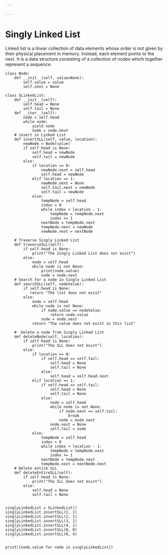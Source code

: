 ```yaml
---

---
```

# Singly Linked List

Linked list is a linear collection of data elements whose order is not given by their physical placement in memory. Instead, each element points to the next. It is a data structure consisting of a collection of nodes which together represent a sequence.

    class Node:
        def __init__(self, value=None):
            self.value = value
            self.next = None
    
    class SLinkedList:
        def __init__(self):
            self.head = None
            self.tail = None
        def __iter__(self):
            node = self.head
            while node:
                yield node
                node = node.next
        # insert in Linked List
        def insertSLL(self, value, location):
            newNode = Node(value)
            if self.head is None:
                self.head = newNode
                self.tail = newNode
            else:
                if location == 0:
                    newNode.next = self.head
                    self.head = newNode
                elif location == 1:
                    newNode.next = None
                    self.tail.next = newNode
                    self.tail = newNode
                else:
                    tempNode = self.head
                    index = 0
                    while index < location - 1:
                        tempNode = tempNode.next
                        index += 1
                    nextNode = tempNode.next
                    tempNode.next = newNode
                    newNode.next = nextNode
    
        # Traverse Singly Linked List
        def traverseSLL(self):
            if self.head is None:
                print("The Singly Linked List does not exist")
            else:
                node = self.head
                while node is not None:
                    print(node.value)
                    node = node.next
        # Search for a node in Singly Linked List
        def searchSLL(self, nodeValue):
            if self.head is None:
               return "The list does not exist"
            else:
                node = self.head
                while node is not None:
                    if node.value == nodeValue:
                        return node.value
                    node = node.next
                return "The value does not exist in this list"
    
        #  Delete a node from Singly Linked List
        def deleteNode(self, location):
            if self.head is None:
                print("The SLL does not exist")
            else:
                if location == 0:
                    if self.head == self.tail:
                        self.head = None
                        self.tail = None
                    else:
                        self.head = self.head.next
                elif location == 1:
                    if self.head == self.tail:
                        self.head = None
                        self.tail = None
                    else:
                        node = self.head
                        while node is not None:
                            if node.next == self.tail:
                                break
                            node = node.next
                        node.next = None
                        self.tail = node
                else:
                    tempNode = self.head
                    index = 0
                    while index < location - 1:
                        tempNode = tempNode.next
                        index += 1
                    nextNode = tempNode.next
                    tempNode.next = nextNode.next
        # Delete entire SLL
        def deleteEntireSLL(self):
            if self.head is None:
                print("The SLL does not exist")
            else:
                self.head = None
                self.tail = None
    
    
    singlyLinkedList = SLinkedList()
    singlyLinkedList.insertSLL(1, 1)
    singlyLinkedList.insertSLL(2, 1)
    singlyLinkedList.insertSLL(3, 1)
    singlyLinkedList.insertSLL(4, 1)
    singlyLinkedList.insertSLL(0, 0)
    singlyLinkedList.insertSLL(0, 4)
    
    
    print([node.value for node in singlyLinkedList])